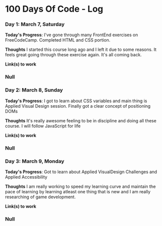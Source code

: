 # 100 Days Of Code - Log

### Day 1: March 7, Saturday

**Today's Progress**: I've gone through many FrontEnd exercises on FreeCodeCamp. Completed HTML and CSS portion.

**Thoughts** I started this course long ago and I left it due to some reasons. It feels great going through these exercise again. It's all
coming back.

**Link(s) to work**

### Null

### Day 2: March 8, Sunday

**Today's Progress**: I got to learn about CSS variables and main thing is Applied Visual Design session. Finally got a clear concept of positioning DOMs

**Thoughts** It's really awesome feeling to be in discipline and doing all these course. I will follow JavaScript for life

**Link(s) to work**

### Null

### Day 3: March 9, Monday

**Today's Progress**: Got to learn about Applied VisualDesign Challenges and Applied Accessibility

**Thoughts** I am really working to speed my learning curve and maintain the pace of learning by learning atleast one thing that is new and I am really researching of game development.

**Link(s) to work**

### Null
